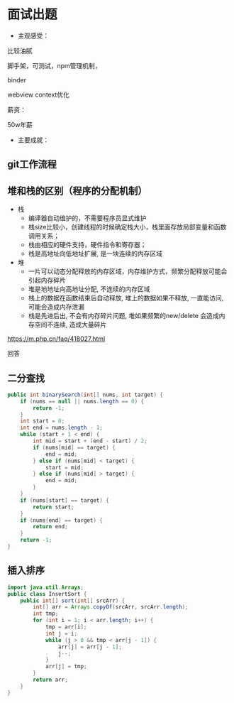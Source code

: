 # 面试出题

* 主观感受：

比较油腻

脚手架，可测试，npm管理机制，

binder

webview context优化



薪资：

 50w年薪





* 主要成就：





## git工作流程





## 堆和栈的区别（程序的分配机制）

* 栈 
  * 编译器自动维护的，不需要程序员显式维护
  * 栈size比较小，创建线程的时候确定栈大小，栈里面存放局部变量和函数调用关系；
  * 栈由相应的硬件支持，硬件指令和寄存器；
  * 栈是高地址向低地址扩展, 是一块连续的内存区域
* 堆 
  * 一片可以动态分配释放的内存区域，内存维护方式，频繁分配释放可能会引起内存碎片
  * 堆是地地址向高地址分配, 不连续的内存区域
  * 栈上的数据在函数结束后自动释放, 堆上的数据如果不释放, 一直能访问, 可能会造成内存泄漏
  * 栈是先进后出, 不会有内存碎片问题, 堆如果频繁的new/delete 会造成内存空间不连续, 造成大量碎片

https://m.php.cn/faq/418027.html

回答



## 二分查找

```java
public int binarySearch(int[] nums, int target) {
    if (nums == null || nums.length == 0) {
        return -1;
    }
    int start = 0;
    int end = nums.length - 1;
    while (start + 1 < end) {
        int mid = start + (end - start) / 2;
        if (nums[mid] == target) {
            end = mid;
        } else if (nums[mid] < target) {
            start = mid;
        } else if (nums[mid] > target) {
            end = mid;
        }
    }
    if (nums[start] == target) {
        return start;
    }
    if (nums[end] == target) {
        return end;
    }
    return -1;
}
```

## 插入排序

```java
import java.util.Arrays;
public class InsertSort {
    public int[] sort(int[] srcArr) {
        int[] arr = Arrays.copyOf(srcArr, srcArr.length);
        int tmp;
        for (int i = 1; i < arr.length; i++) {
            tmp = arr[i];
            int j = i;
            while (j > 0 && tmp < arr[j - 1]) {
                arr[j] = arr[j - 1];
                j--;
            }
            arr[j] = tmp;
        }
        return arr;
    }
}
```





